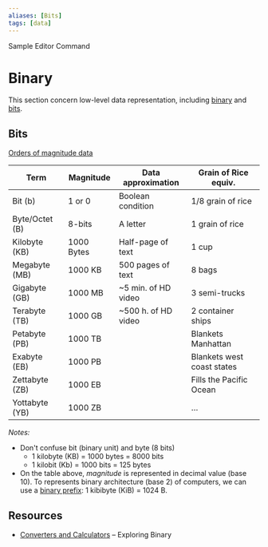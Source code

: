 ```yaml
---
aliases: [Bits]
tags: [data]
---
```

Sample Editor Command
# Binary

 This section concern low-level data representation, including [binary](https://en.wikipedia.org/wiki/Binary) and [bits](https://en.wikipedia.org/wiki/Bit).

## Bits

[Orders of magnitude data](https://wikipedia.org/wiki/orders_of_magnitude_(data))

| Term           | Magnitude | Data approximation              | Grain of Rice equiv.             |
| -------------- | --------- | ----------------- | -------------------------- |
| Bit (b)        | 1 or 0    | Boolean condition | 1/8 grain of rice          |
| Byte/Octet (B) | 8-bits        | A letter          | 1 grain of rice            |
| Kilobyte (KB)  | 1000 Bytes    | Half-page of text | 1 cup                      |
| Megabyte (MB)  | 1000 KB          | 500 pages of text                  | 8 bags                     |
| Gigabyte (GB)  | 1000 MB          | ~5 min. of HD video                  | 3 semi-trucks              |
| Terabyte (TB)  | 1000 GB          | ~500 h. of HD video                  | 2 container ships          |
| Petabyte (PB)  | 1000 TB          |                   | Blankets Manhattan         |
| Exabyte (EB)   | 1000 PB          |                   | Blankets west coast states |
| Zettabyte (ZB) | 1000 EB          |                   | Fills the Pacific Ocean    |
| Yottabyte (YB) | 1000 ZB          |                   | …                          |

*Notes:*
- Don't confuse bit (binary unit) and byte (8 bits)
	- 1 kilobyte (KB) = 1000 bytes = 8000 bits
	- 1 kilobit (Kb) = 1000 bits = 125 bytes
- On the table above, *magnitude* is represented in decimal value (base 10). To represents binary architecture (base 2) of computers, we can use a [binary prefix](https://wikipedia.org/wiki/binary_prefix): 1 kibibyte (KiB) = 1024 B.

## Resources

- [Converters and Calculators](https://www.exploringbinary.com/converters-and-calculators/) – Exploring Binary